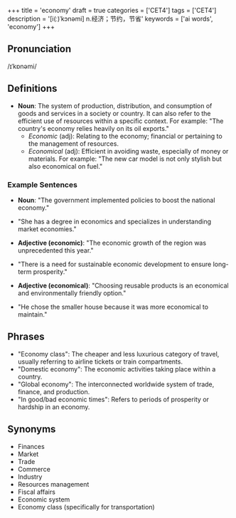 +++
title = 'economy'
draft = true
categories = ['CET4']
tags = ['CET4']
description = '[i(ː)ˈkɔnəmi] n.经济；节约，节省'
keywords = ['ai words', 'economy']
+++

## Pronunciation
/ɪˈkɒnəmi/

## Definitions
- **Noun**: The system of production, distribution, and consumption of goods and services in a society or country. It can also refer to the efficient use of resources within a specific context. For example: "The country's economy relies heavily on its oil exports."
  - _Economic_ (adj): Relating to the economy; financial or pertaining to the management of resources.
  - _Economical_ (adj): Efficient in avoiding waste, especially of money or materials. For example: "The new car model is not only stylish but also economical on fuel."

### Example Sentences
- **Noun**: "The government implemented policies to boost the national economy."
- "She has a degree in economics and specializes in understanding market economies."

- **Adjective (economic)**: "The economic growth of the region was unprecedented this year."
- "There is a need for sustainable economic development to ensure long-term prosperity."

- **Adjective (economical)**: "Choosing reusable products is an economical and environmentally friendly option."
- "He chose the smaller house because it was more economical to maintain."

## Phrases
- "Economy class": The cheaper and less luxurious category of travel, usually referring to airline tickets or train compartments.
- "Domestic economy": The economic activities taking place within a country.
- "Global economy": The interconnected worldwide system of trade, finance, and production.
- "In good/bad economic times": Refers to periods of prosperity or hardship in an economy.

## Synonyms
- Finances
- Market
- Trade
- Commerce
- Industry
- Resources management
- Fiscal affairs
- Economic system
- Economy class (specifically for transportation)
